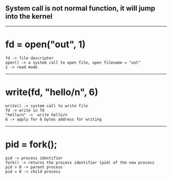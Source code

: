 ## System call is not normal function, it will jump into the kernel
---
# fd = open("out", 1)
    fd -> file descripter
    open() -> a system call to open file, open filename = "out"
    1 -> read mode
---
# write(fd, "hello/n", 6)
    write() -> system call to write file
    fd -> write in fd
    "hello/n" ->  write hello/n
    6 -> apply for 6 bytes address for writing
---
# pid = fork();
    pid -> process identifier
    fork() -> returns the process identifier (pid) of the new process
    pid > 0 -> parent process
    pid = 0 -> child process